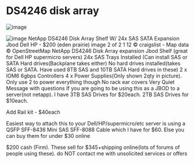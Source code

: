 # DS4246 disk array


![image](https://user-images.githubusercontent.com/24532787/92326721-c9e07300-f019-11ea-97bd-0d560728cb99.png)

![image](https://user-images.githubusercontent.com/24532787/92326713-b503df80-f019-11ea-92cb-828f6ec77a1a.png)
NetApp DS4246 Disk Array Shelf W/ 24x SAS SATA Expansion Jbod Dell HP - $200 (eden prairie)
image 2 of 2
1
12
© craigslist - Map data © OpenStreetMap
NetApp DS4246 Disk Array expansion Jbod Shelf (great for Dell HP supermicro servers)
24x SAS Trays Installed (Can install SAS or SATA Hard drives(Backplane takes either)
No hard drives installed(takes SAS or SATA. Have used 8TB SAS and 10TB SATA Hard drives in these)
2 x IOM6 6gbps Controllers
4 x Power Supplies(Only shown 2qty in picture). Only use 2 to power everything though
No rack ear covers
Very Quiet
Message with questions
If you are going to be using this as a JBOD to a server(not netapp). I have 3TB SAS Drives for $20each. 2TB SAS Drives for $10each.

Add Rail kit - $40each

Easiest way to attach this to your Dell/HP/supermicro/etc server is using a QSFP SFF-8436 Mini SAS SFF-8088 Cable which I have for $60. Else you can buy them for under $30 online

$200 cash (Firm). These sell for $345+shipping online(lots of forums of people using these).
do NOT contact me with unsolicited services or offers